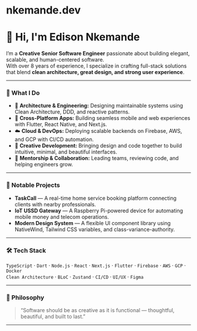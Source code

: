 # nkemande.dev

# 👋 Hi, I'm Edison Nkemande

I’m a **Creative Senior Software Engineer** passionate about building elegant, scalable, and human-centered software.  
With over 8 years of experience, I specialize in crafting full-stack solutions that blend **clean architecture, great design, and strong user experience**.

---

### 🚀 What I Do
- 🧠 **Architecture & Engineering:** Designing maintainable systems using Clean Architecture, DDD, and reactive patterns.  
- 📱 **Cross-Platform Apps:** Building seamless mobile and web experiences with Flutter, React Native, and Next.js.  
- ☁️ **Cloud & DevOps:** Deploying scalable backends on Firebase, AWS, and GCP with CI/CD automation.  
- 🎨 **Creative Development:** Bringing design and code together to build intuitive, minimal, and beautiful interfaces.  
- 🤝 **Mentorship & Collaboration:** Leading teams, reviewing code, and helping engineers grow.

---

### 🧩 Notable Projects
- **TaskCall** — A real-time home service booking platform connecting clients with nearby professionals.  
- **IoT USSD Gateway** — A Raspberry Pi-powered device for automating mobile money and telecom operations.  
- **Modern Design System** — A flexible UI component library using NativeWind, Tailwind CSS variables, and class-variance-authority.

---

### 🛠️ Tech Stack
`TypeScript` · `Dart` · `Node.js` · `React` · `Next.js` · `Flutter` · `Firebase` · `AWS` · `GCP` · `Docker`  
`Clean Architecture` · `BLoC` · `Zustand` · `CI/CD` · `UI/UX` · `Figma`

---

### 🎯 Philosophy
> “Software should be as creative as it is functional — thoughtful, beautiful, and built to last.”

---